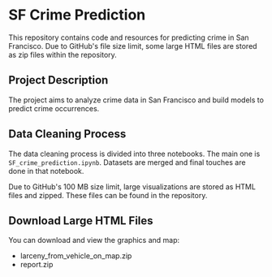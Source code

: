# SF Crime Prediction

This repository contains code and resources for predicting crime in San Francisco. Due to GitHub's file size limit, some large HTML files are stored as zip files within the repository.

## Project Description

The project aims to analyze crime data in San Francisco and build models to predict crime occurrences. 

## Data Cleaning Process

The data cleaning process is divided into three notebooks. The main one is `SF_crime_prediction.ipynb`. Datasets are merged and final touches are done in that notebook.

Due to GitHub's 100 MB size limit, large visualizations are stored as HTML files and zipped. These files can be found in the repository.

## Download Large HTML Files

You can download and view the  graphics and map: 
* larceny_from_vehicle_on_map.zip
* report.zip





